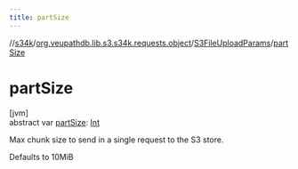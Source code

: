 ```yaml
---
title: partSize
---
```

//[s34k](../../../index.html)/[org.veupathdb.lib.s3.s34k.requests.object](../index.html)/[S3FileUploadParams](index.html)/[partSize](part-size.html)



# partSize



[jvm]\
abstract var [partSize](part-size.html): [Int](https://kotlinlang.org/api/latest/jvm/stdlib/kotlin/-int/index.html)



Max chunk size to send in a single request to the S3 store.



Defaults to 10MiB




